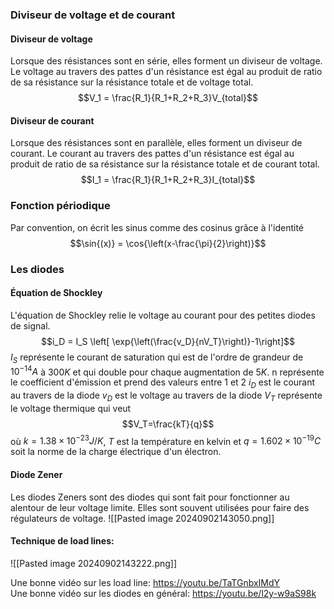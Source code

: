### Diviseur de voltage et de courant
#### Diviseur de voltage
Lorsque des résistances sont en série, elles forment un diviseur de voltage. Le voltage au travers des pattes d'un résistance est égal au produit de ratio de sa résistance sur la résistance totale et de voltage total.
$$V_1 = \frac{R_1}{R_1+R_2+R_3}V_{total}$$
#### Diviseur de courant
Lorsque des résistances sont en parallèle, elles forment un diviseur de courant. Le courant au travers des pattes d'un résistance est égal au produit de ratio de sa résistance sur la résistance totale et de courant total.
$$I_1 = \frac{R_1}{R_1+R_2+R_3}I_{total}$$
### Fonction périodique
Par convention, on écrit les sinus comme des cosinus grâce à l'identité $$\sin{(x)} = \cos{\left(x-\frac{\pi}{2}\right)}$$


### Les diodes
#### Équation de Shockley
L'équation de Shockley relie le voltage au courant pour des petites diodes de signal.
$$i_D = I_S \left[ \exp{\left(\frac{v_D}{nV_T}\right)}-1\right]$$
$I_S$ représente le courant de saturation qui est de l'ordre de grandeur de $10^{-14}A$ à $300 K$ et qui double pour chaque augmentation de $5K$.
n représente le coefficient d'émission et prend des valeurs entre 1 et 2
$i_D$ est le courant au travers de la diode
$v_D$ est le voltage au travers de la diode
$V_T$ représente le voltage thermique qui veut $$V_T=\frac{kT}{q}$$
où $k =1.38 \times 10^{-23} J/K$, $T$ est la température en kelvin et $q = 1.602 \times 10^{-19}C$ soit la norme de la charge électrique d'un électron.

#### Diode Zener
Les diodes Zeners sont des diodes qui sont fait pour fonctionner au alentour de leur voltage limite. Elles sont souvent utilisées pour faire des régulateurs de voltage. ![[Pasted image 20240902143050.png]]
#### Technique de load lines:
![[Pasted image 20240902143222.png]]

Une bonne vidéo sur les load line: https://youtu.be/TaTGnbxIMdY  
Une bonne vidéo sur les diodes en général: https://youtu.be/l2y-w9aS98k